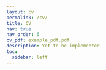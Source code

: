 ```yaml
---
layout: cv
permalink: /cv/
title: CV
nav: true
nav_order: 6
cv_pdf: example_pdf.pdf
description: Yet to be implemented
toc:
  sidebar: left
---
```

